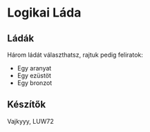 # Logikai Láda

## Ládák
Három ládát választhatsz, rajtuk pedig feliratok:
- Egy aranyat
- Egy ezüstöt
- Egy bronzot


## Készítők
Vajkyyy, LUW72